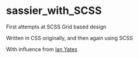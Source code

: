 # sassier_with_SCSS

First attempts at SCSS Grid based design

Written in CSS originally, and then again using SCSS

With influence from [Ian Yates](http://webdesign.tutsplus.com/tutorials/a-simple-responsive-grid-made-even-better-with-sass--cms-21540)
